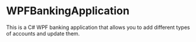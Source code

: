 # WPFBankingApplication
This is a C# WPF banking application that allows you to add different types of accounts and update them. 
